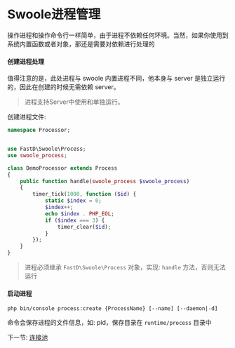# Swoole进程管理

操作进程和操作命令行一样简单，由于进程不依赖任何环境。当然，如果你使用到系统内置函数或者对象，那还是需要对依赖进行处理的

#### 创建进程处理

值得注意的是，此处进程与 swoole 内置进程不同，他本身与 server 是独立运行的，因此在创建的时候无需依赖 server。

> 进程支持Server中使用和单独运行。
 
创建进程文件:

```php
namespace Processor;


use FastD\Swoole\Process;
use swoole_process;

class DemoProcessor extends Process
{
    public function handle(swoole_process $swoole_process)
    {
        timer_tick(1000, function ($id) {
            static $index = 0;
            $index++;
            echo $index . PHP_EOL;
            if ($index === 3) {
                timer_clear($id);
            }
        });
    }
}
```

> 进程必须继承 `FastD\Swoole\Process` 对象，实现: `handle` 方法，否则无法运行

#### 启动进程

```
php bin/console process:create {ProcessName} [--name] [--daemon|-d]
```

命令会保存进程的文件信息，如: pid，保存目录在 `runtime/process` 目录中

下一节: [连接池](zh-cn/3-11-connection-pool.md)